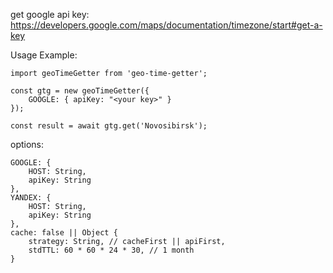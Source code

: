 get google api key: 
https://developers.google.com/maps/documentation/timezone/start#get-a-key

Usage Example: 
```
import geoTimeGetter from 'geo-time-getter';

const gtg = new geoTimeGetter({
    GOOGLE: { apiKey: "<your key>" }
});

const result = await gtg.get('Novosibirsk');

```

options: 
```
GOOGLE: {
    HOST: String,
    apiKey: String
},
YANDEX: {
    HOST: String,
    apiKey: String
},
cache: false || Object {
    strategy: String, // cacheFirst || apiFirst,
    stdTTL: 60 * 60 * 24 * 30, // 1 month
}
```


